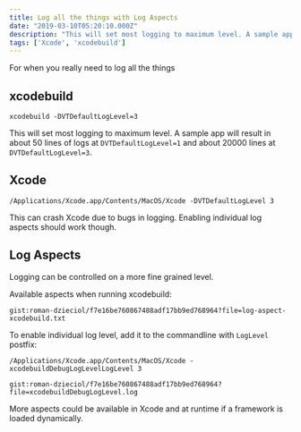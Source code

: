 ```yaml
---
title: Log all the things with Log Aspects
date: "2019-03-10T05:20:10.000Z"
description: "This will set most logging to maximum level. A sample app will result in about 50 lines of logs at level 1 and about 20000 lines at level 3."
tags: ['Xcode', 'xcodebuild']
---
```


For when you really need to log all the things

## xcodebuild

```
xcodebuild -DVTDefaultLogLevel=3
```

This will set most logging to maximum level. A sample app will result in about 50 lines of logs at `DVTDefaultLogLevel=1` and about 20000 lines at `DVTDefaultLogLevel=3`.


## Xcode

```
/Applications/Xcode.app/Contents/MacOS/Xcode -DVTDefaultLogLevel 3
```

This can crash Xcode due to bugs in logging. Enabling individual log aspects should work though.

## Log Aspects

Logging can be controlled on a more fine grained level. 

Available aspects when running xcodebuild:

`gist:roman-dzieciol/f7e16be760867488adf17bb9ed768964?file=log-aspect-xcodebuild.txt`

To enable individual log level, add it to the commandline with `LogLevel` postfix:

```
/Applications/Xcode.app/Contents/MacOS/Xcode -xcodebuildDebugLogLevelLogLevel 3
```

`gist:roman-dzieciol/f7e16be760867488adf17bb9ed768964?file=xcodebuildDebugLogLevel.log`


More aspects could be available in Xcode and at runtime if a framework is loaded dynamically.
